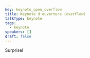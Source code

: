 ```yaml
---
key: keynote_open_overflow
title: Keynote d'ouverture (overflow)
talkType: keynote
tags:
  - keynote
speakers: []
draft: false
---
```

Surprise!